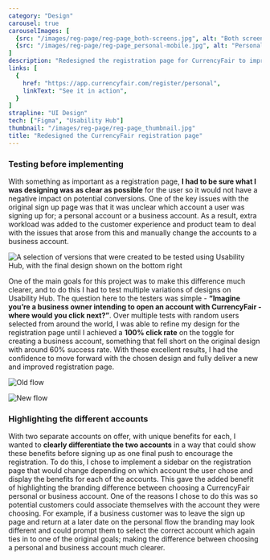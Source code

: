 ```yaml
---
category: "Design"
carousel: true
carouselImages: [
  {src: "/images/reg-page/reg-page_both-screens.jpg", alt: "Both screens for the business registrations"},
  {src: "/images/reg-page/reg-page_personal-mobile.jpg", alt: "Personal version of the registration page on mobile"},
]
description: "Redesigned the registration page for CurrencyFair to improve UX and improve conversions for business accounts after feedback that they were accidentally signing up for a personal account."
links: [
  {
    href: "https://app.currencyfair.com/register/personal",
    linkText: "See it in action",
  }
]
strapline: "UI Design"
tech: ["Figma", "Usability Hub"]
thumbnail: "/images/reg-page/reg-page_thumbnail.jpg"
title: "Redesigned the CurrencyFair registration page"
---
```


### Testing before implementing

With something as important as a registration page, **I had to be sure what I was designing was as clear as possible** for the user so it would not have a negative impact on potential conversions. One of the key issues with the original sign up page was that it was unclear which account a user was signing up for; a personal account or a business account. As a result, extra workload was added to the customer experience and product team to deal with the issues that arose from this and manually change the accounts to a business account.

![A selection of versions that were created to be tested using Usability Hub, with the final design shown on the bottom right](/images/reg-page/reg-page_versions.jpg)

One of the main goals for this project was to make this difference much clearer, and to do this I had to test multiple variations of designs on Usability Hub. The question here to the testers was simple - **“Imagine you’re a business owner intending to open an account with CurrencyFair - where would you click next?”**. Over multiple tests with random users selected from around the world, I was able to refine my design for the registration page until I achieved a **100% click rate** on the toggle for creating a business account, something that fell short on the original design with around 60% success rate. With these excellent results, I had the confidence to move forward with the chosen design and fully deliver a new and improved registration page.

![Old flow](/images/image-placeholder.jpg)

![New flow](/images/image-placeholder.jpg)

### Highlighting the different accounts

With two separate accounts on offer, with unique benefits for each, I wanted to **clearly differentiate the two accounts** in a way that could show these benefits before signing up as one final push to encourage the registration. To do this, I chose to implement a sidebar on the registration page that would change depending on which account the user chose and display the benefits for each of the accounts. This gave the added benefit of highlighting the branding difference between choosing a CurrencyFair personal or business account. One of the reasons I chose to do this was so potential customers could associate themselves with the account they were choosing. For example, if a business customer was to leave the sign up page and return at a later date on the personal flow the branding may look different and could prompt them to select the correct account which again ties in to one of the original goals; making the difference between choosing a personal and business account much clearer.
